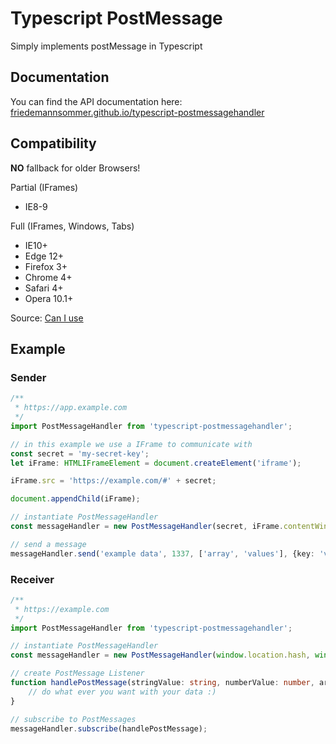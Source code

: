 # Typescript PostMessage

Simply implements postMessage in Typescript

## Documentation

You can find the API documentation
here: [friedemannsommer.github.io/typescript-postmessagehandler](https://friedemannsommer.github.io/typescript-postmessagehandler/)

## Compatibility

**NO** fallback for older Browsers!

Partial (IFrames)

* IE8-9

Full (IFrames, Windows, Tabs)

* IE10+
* Edge 12+
* Firefox 3+
* Chrome 4+
* Safari 4+
* Opera 10.1+

Source: [Can I use](https://caniuse.com/mdn-api_window_postmessage)

## Example

### Sender

```typescript
/**
 * https://app.example.com
 */
import PostMessageHandler from 'typescript-postmessagehandler';

// in this example we use a IFrame to communicate with
const secret = 'my-secret-key';
let iFrame: HTMLIFrameElement = document.createElement('iframe');

iFrame.src = 'https://example.com/#' + secret;

document.appendChild(iFrame);

// instantiate PostMessageHandler
const messageHandler = new PostMessageHandler(secret, iFrame.contentWindow, 'https://example.com');

// send a message
messageHandler.send('example data', 1337, ['array', 'values'], {key: 'value'});
```

### Receiver

```typescript
/**
 * https://example.com
 */
import PostMessageHandler from 'typescript-postmessagehandler';

// instantiate PostMessageHandler
const messageHandler = new PostMessageHandler(window.location.hash, window.parent, document.referrer);

// create PostMessage Listener
function handlePostMessage(stringValue: string, numberValue: number, arrayValue: Array<string>, objectValue: Object) {
    // do what ever you want with your data :)
}

// subscribe to PostMessages
messageHandler.subscribe(handlePostMessage);
```
